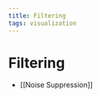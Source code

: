 ```yaml
---
title: Filtering
tags: visualization
---
```


# Filtering
- [[Noise Suppression]]




































